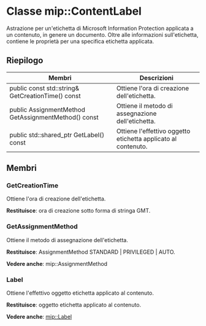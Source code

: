 # <a name="class-mipcontentlabel"></a>Classe mip::ContentLabel 
Astrazione per un'etichetta di Microsoft Information Protection applicata a un contenuto, in genere un documento.
Oltre alle informazioni sull'etichetta, contiene le proprietà per una specifica etichetta applicata.
  
## <a name="summary"></a>Riepilogo
 Membri                        | Descrizioni                                
--------------------------------|---------------------------------------------
 public const std::string& GetCreationTime() const  |  Ottiene l'ora di creazione dell'etichetta.
 public AssignmentMethod GetAssignmentMethod() const  |  Ottiene il metodo di assegnazione dell'etichetta.
public std::shared_ptr<Label> GetLabel() const  |  Ottiene l'effettivo oggetto etichetta applicato al contenuto.
  
## <a name="members"></a>Membri
  
### <a name="getcreationtime"></a>GetCreationTime
Ottiene l'ora di creazione dell'etichetta.

  
**Restituisce**: ora di creazione sotto forma di stringa GMT.
  
### <a name="getassignmentmethod"></a>GetAssignmentMethod
Ottiene il metodo di assegnazione dell'etichetta.

  
**Restituisce**: AssignmentMethod STANDARD | PRIVILEGED | AUTO. 
  
**Vedere anche**: mip::AssignmentMethod
  
### <a name="label"></a>Label
Ottiene l'effettivo oggetto etichetta applicato al contenuto.

  
**Restituisce**: oggetto etichetta applicato al contenuto. 
  
**Vedere anche**: [mip::Label](class_mip_label.md)